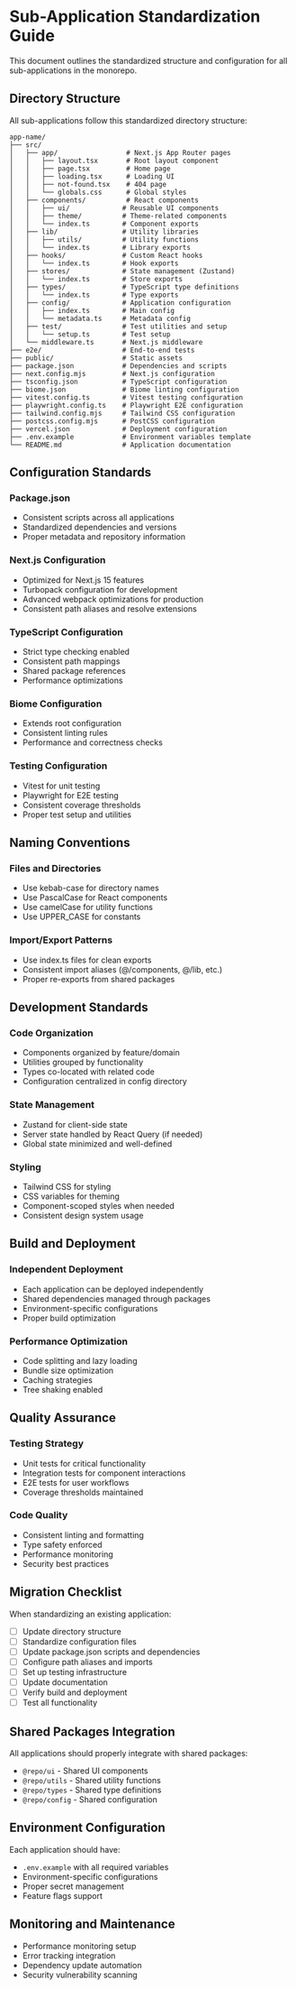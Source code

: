 # Sub-Application Standardization Guide

This document outlines the standardized structure and configuration for all sub-applications in the monorepo.

## Directory Structure

All sub-applications follow this standardized directory structure:

```
app-name/
├── src/
│   ├── app/                 # Next.js App Router pages
│   │   ├── layout.tsx       # Root layout component
│   │   ├── page.tsx         # Home page
│   │   ├── loading.tsx      # Loading UI
│   │   ├── not-found.tsx    # 404 page
│   │   └── globals.css      # Global styles
│   ├── components/          # React components
│   │   ├── ui/             # Reusable UI components
│   │   ├── theme/          # Theme-related components
│   │   └── index.ts        # Component exports
│   ├── lib/                # Utility libraries
│   │   ├── utils/          # Utility functions
│   │   └── index.ts        # Library exports
│   ├── hooks/              # Custom React hooks
│   │   └── index.ts        # Hook exports
│   ├── stores/             # State management (Zustand)
│   │   └── index.ts        # Store exports
│   ├── types/              # TypeScript type definitions
│   │   └── index.ts        # Type exports
│   ├── config/             # Application configuration
│   │   ├── index.ts        # Main config
│   │   └── metadata.ts     # Metadata config
│   ├── test/               # Test utilities and setup
│   │   └── setup.ts        # Test setup
│   └── middleware.ts       # Next.js middleware
├── e2e/                    # End-to-end tests
├── public/                 # Static assets
├── package.json            # Dependencies and scripts
├── next.config.mjs         # Next.js configuration
├── tsconfig.json           # TypeScript configuration
├── biome.json              # Biome linting configuration
├── vitest.config.ts        # Vitest testing configuration
├── playwright.config.ts    # Playwright E2E configuration
├── tailwind.config.mjs     # Tailwind CSS configuration
├── postcss.config.mjs      # PostCSS configuration
├── vercel.json             # Deployment configuration
├── .env.example            # Environment variables template
└── README.md               # Application documentation
```

## Configuration Standards

### Package.json
- Consistent scripts across all applications
- Standardized dependencies and versions
- Proper metadata and repository information

### Next.js Configuration
- Optimized for Next.js 15 features
- Turbopack configuration for development
- Advanced webpack optimizations for production
- Consistent path aliases and resolve extensions

### TypeScript Configuration
- Strict type checking enabled
- Consistent path mappings
- Shared package references
- Performance optimizations

### Biome Configuration
- Extends root configuration
- Consistent linting rules
- Performance and correctness checks

### Testing Configuration
- Vitest for unit testing
- Playwright for E2E testing
- Consistent coverage thresholds
- Proper test setup and utilities

## Naming Conventions

### Files and Directories
- Use kebab-case for directory names
- Use PascalCase for React components
- Use camelCase for utility functions
- Use UPPER_CASE for constants

### Import/Export Patterns
- Use index.ts files for clean exports
- Consistent import aliases (@/components, @/lib, etc.)
- Proper re-exports from shared packages

## Development Standards

### Code Organization
- Components organized by feature/domain
- Utilities grouped by functionality
- Types co-located with related code
- Configuration centralized in config directory

### State Management
- Zustand for client-side state
- Server state handled by React Query (if needed)
- Global state minimized and well-defined

### Styling
- Tailwind CSS for styling
- CSS variables for theming
- Component-scoped styles when needed
- Consistent design system usage

## Build and Deployment

### Independent Deployment
- Each application can be deployed independently
- Shared dependencies managed through packages
- Environment-specific configurations
- Proper build optimization

### Performance Optimization
- Code splitting and lazy loading
- Bundle size optimization
- Caching strategies
- Tree shaking enabled

## Quality Assurance

### Testing Strategy
- Unit tests for critical functionality
- Integration tests for component interactions
- E2E tests for user workflows
- Coverage thresholds maintained

### Code Quality
- Consistent linting and formatting
- Type safety enforced
- Performance monitoring
- Security best practices

## Migration Checklist

When standardizing an existing application:

- [ ] Update directory structure
- [ ] Standardize configuration files
- [ ] Update package.json scripts and dependencies
- [ ] Configure path aliases and imports
- [ ] Set up testing infrastructure
- [ ] Update documentation
- [ ] Verify build and deployment
- [ ] Test all functionality

## Shared Packages Integration

All applications should properly integrate with shared packages:

- `@repo/ui` - Shared UI components
- `@repo/utils` - Shared utility functions
- `@repo/types` - Shared type definitions
- `@repo/config` - Shared configuration

## Environment Configuration

Each application should have:
- `.env.example` with all required variables
- Environment-specific configurations
- Proper secret management
- Feature flags support

## Monitoring and Maintenance

- Performance monitoring setup
- Error tracking integration
- Dependency update automation
- Security vulnerability scanning